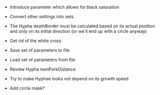 - Introduce parameter which allows for black saturation
- Convert other settings into sets
- The Hypha deathBorder must be calculated based on its actual position and only on its initial direction (or we'll end up with a circle anyway)
- Get rid of the white cross

- Save set of parameters to file
- Load set of parameters from file
- Review Hypha nextForkDistance
- Try to make Hyphae looks not depend on its growth speed
- Add circle mask?
